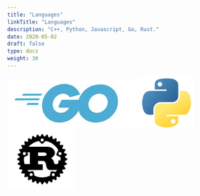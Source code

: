 ```yaml
---
title: "Languages"
linkTitle: "Languages"
description: "C++, Python, Javascript, Go, Rust."
date: 2020-05-02
draft: false
type: docs
weight: 30
---
```


[![Go Logo](go/go.png)](go) [![Python Logo](python/python.png)](python) [![Rust Logo](rust/rust.png)](rust)


